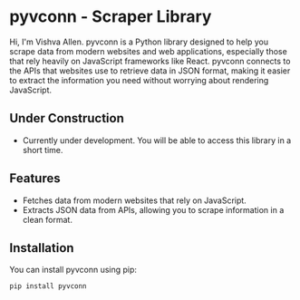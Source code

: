# pyvconn - Scraper Library

Hi, I'm Vishva Allen. pyvconn is a Python library designed to help you scrape data from modern websites and web applications, especially those that rely heavily on JavaScript frameworks like React. pyvconn connects to the APIs that websites use to retrieve data in JSON format, making it easier to extract the information you need without worrying about rendering JavaScript.

## Under Construction
- Currently under development. You will be able to access this library in a short time.

## Features
- Fetches data from modern websites that rely on JavaScript.
- Extracts JSON data from APIs, allowing you to scrape information in a clean format.

## Installation

You can install pyvconn using pip:

```bash
pip install pyvconn
